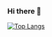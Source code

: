 ### Hi there 👋

[![Top Langs](https://github-readme-stats.vercel.app/api/top-langs/?username=abe-yuya&theme=onedark)](https://github.com/anuraghazra/github-readme-stats)

<!--
**abe-yuya/abe-yuya** is a ✨ _special_ ✨ repository because its `README.md` (this file) appears on your GitHub profile.

Here are some ideas to get you started:

- 🔭 I’m currently working on ...
- 🌱 I’m currently learning ...
- 👯 I’m looking to collaborate on ...
- 🤔 I’m looking for help with ...
- 💬 Ask me about ...
- 📫 How to reach me: ...
- 😄 Pronouns: ...
- ⚡ Fun fact: ...
-->
